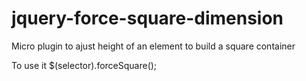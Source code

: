 # jquery-force-square-dimension
Micro plugin to ajust height of an element to build a square container

To use it $(selector).forceSquare();
